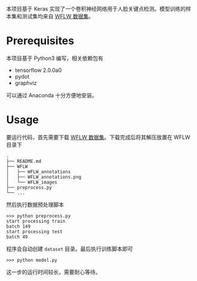 本项目基于 Keras 实现了一个卷积神经网络用于人脸关键点检测。模型训练的样本集和测试集均来自 [WFLW 数据集](https://wywu.github.io/projects/LAB/WFLW.html)。

# Prerequisites

本项目基于 Python3 编写，相关依赖包有

- tensorflow 2.0.0a0
- pydot
- graphviz

可以通过 Anaconda 十分方便地安装。

# Usage

要运行代码，首先需要下载 [WFLW 数据集](https://wywu.github.io/projects/LAB/WFLW.html)。下载完成后将其解压放置在 WFLW 目录下

```
.
├── README.md
├── WFLW
│   ├── WFLW_annotations
│   ├── WFLW_annotations.png
│   └── WFLW_images
├── preprocess.py
└── ...
```

然后执行数据预处理脚本

```
>>> python preprocess.py
start processing train
batch 149
start processing test
batch 49
```

程序会自动创建 `dataset` 目录。最后执行训练脚本即可

```
>>> python model.py
```

这一步的运行时间较长，需要耐心等待。